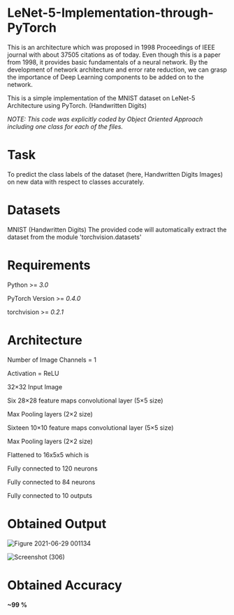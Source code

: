 # LeNet-5-Implementation-through-PyTorch
This is an architecture which was proposed in 1998 Proceedings of IEEE journal with about 37505	citations as of today.
Even though this is a paper from 1998, it provides basic fundamentals of a neural network. By the development of network architecture and error rate reduction, we can grasp the importance of Deep Learning components to be added on to the network.

This is a simple implementation of the MNIST dataset on LeNet-5 Architecture using PyTorch. (Handwritten Digits)

*NOTE: This code was explicitly coded by Object Oriented Approach including one class for each of the files.*


# Task 

To predict the class labels of the dataset (here, Handwritten Digits Images) on new data with respect to classes accurately.

# Datasets

MNIST (Handwritten Digits)
The provided code will automatically extract the dataset from the module 'torchvision.datasets'

# Requirements
Python >= *3.0*

PyTorch Version >= *0.4.0*

torchvision >= *0.2.1*

# Architecture
Number of Image Channels = 1

Activation = ReLU

32×32 Input Image 

Six 28×28 feature maps convolutional layer (5×5 size) 

Max Pooling layers (2×2 size) 

Sixteen 10×10 feature maps convolutional layer (5×5 size) 

Max Pooling layers (2×2 size) 

Flattened to 16x5x5 which is

Fully connected to 120 neurons 

Fully connected to 84 neurons 

Fully connected to 10 outputs

# Obtained Output
![Figure 2021-06-29 001134](https://user-images.githubusercontent.com/67636257/123688088-42e1dd00-d86f-11eb-8d91-da060c5eb880.png)

![Screenshot (306)](https://user-images.githubusercontent.com/67636257/123688567-cac7e700-d86f-11eb-94fe-f588246cd7d2.png)

# Obtained Accuracy
**~99 %**

